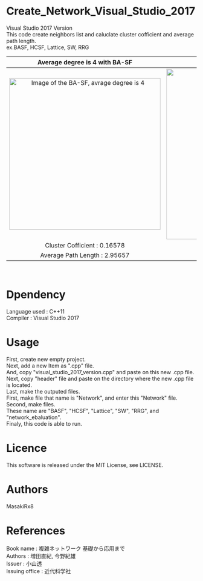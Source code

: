# Create_Network_Visual_Studio_2017
Visual Studio 2017 Version<br>
This code create neighbors list and caluclate cluster cofficient and average path length.<br>
ex.BASF, HCSF, Lattice, SW, RRG<br>

|Average degree is 4 with BA-SF|Average degree is 4 with HC-SF|
|:--:|:--:|
|<img src="https://user-images.githubusercontent.com/44464443/47505163-8d358380-d8a8-11e8-95a4-876de10bbc43.png" width="400px" title="Image of the BA-SF, avrage degree is 4">|<img src="https://user-images.githubusercontent.com/44464443/47505306-e43b5880-d8a8-11e8-913d-39afa4eea84a.png" width="450px">|
|Cluster Cofficient : 0.16578|Cluster Cofficient : 0.615537|<br>
|Average Path Length : 2.95657|Average Path Length : 2.79434|
<br>

# Dpendency
Language used : C++11<br>
Compiler : Visual Studio 2017<br>
# Usage
First, create new empty project.<br>
Next, add a new Item as ".cpp" file.<br>
And, copy "visual_studio_2017_version.cpp" and paste on this new .cpp file.<br>
Next, copy "header" file and paste on the directory where the new .cpp file is located.<br>
Last, make the outputed files.<br>
First, make file that name is "Network", and enter this "Network" file.<br>
Second, make files. <br>
These name are "BASF", "HCSF", "Lattice", "SW", "RRG", and "network_ebaluation".<br>
Finaly, this code is able to run.<br>
# Licence
This software is released under the MIT License, see LICENSE.
# Authors
MasakiRx8
# References
Book name : 複雑ネットワーク 基礎から応用まで<br>
Authors : 増田直紀, 今野紀雄<br>
Issuer : 小山透<br>
Issuing office : 近代科学社
